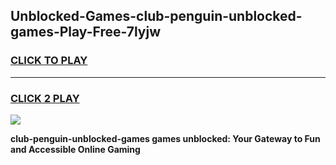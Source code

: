 
## Unblocked-Games-club-penguin-unblocked-games-Play-Free-7lyjw
<h3>
<a href="https://premium76.site?title=club-penguin-unblocked-games&ref=15A">CLICK TO PLAY</a></h3>
<hr>

<h3>
<a href="https://premium76.site?title=club-penguin-unblocked-games&ref=15A">CLICK 2 PLAY</a>
  
</h3>

<a href="https://premium76.site?title=club-penguin-unblocked-games&ref=15A"><img src="https://clearcache.store/games.png"></a>


**club-penguin-unblocked-games games unblocked: Your Gateway to Fun and Accessible Online Gaming**
